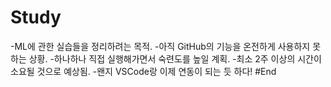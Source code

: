# Study
-ML에 관한 실습들을 정리하려는 목적.
-아직 GitHub의 기능을 온전하게 사용하지 못하는 상황.
-하나하나 직접 실행해가면서 숙련도를 높일 계획.
-최소 2주 이상의 시간이 소요될 것으로 예상됨.
-왠지 VSCode랑 이제 연동이 되는 듯 하다!
#End
